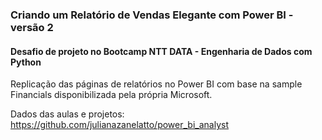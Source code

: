 
### Criando um Relatório de Vendas Elegante com Power BI - versão 2

#### Desafio de projeto no Bootcamp NTT DATA - Engenharia de Dados com Python 

Replicação das páginas de relatórios no Power BI com base na sample Financials disponibilizada pela própria Microsoft.

Dados das aulas e projetos: https://github.com/julianazanelatto/power_bi_analyst




